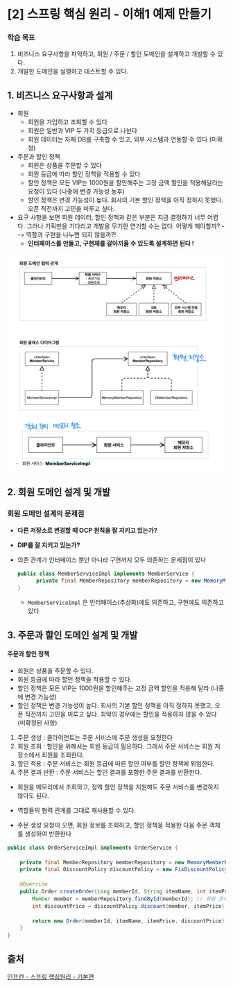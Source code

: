 # [2] 스프링 핵심 원리 - 이해1 예제 만들기

### 학습 목표

1. 비즈니스 요구사항을 파악하고, 회원 / 주문 / 할인 도메인을 설계하고 개발할 수 있다.
2. 개발한 도메인을 실행하고 테스트할 수 있다.



## 1. 비즈니스 요구사항과 설계

- 회원
  - 회원을 가입하고 조회할 수 있다
  - 회원은 일반과 VIP 두 가지 등급으로 나뉜다
  - 회원 데이터는 자체 DB를 구축할 수 있고, 외부 시스템과 연동할 수 있다 (미확정)
- 주문과 할인 정책
  - 회원은 상품을 주문할 수 있다
  - 회원 등급에 따라 할인 정책을 적용할 수 있다
  - 할인 정책은 모든 VIP는 1000원을 할인해주는 고정 금액 할인을 적용해달라는 요청이 있다 (나중에 변경 가능성 농후)
  - 할인 정책은 변경 가능성이 높다. 회사의 기본 할인 정책을 아직 정하지 못했다. 오픈 직전까지 고민을 미루고 싶다.
- 요구 사항을 보면 회원 데이터, 할인 정책과 같은 부분은 지금 결정하기 너무 어렵다. 그러나 기획만을 기다리고 개발을 무기한 연기할 수는 없다. 어떻게 해야할까? --> 역할과 구현을 나누면 되지 않을까?!
  - **인터페이스를 만들고, 구현체를 갈아끼울 수 있도록 설계하면 된다 !**

<img src="image/user_domain.png" alt="회원도메인협력관계" style="zoom:50%;" />

<img src="image/user_class_diagram.png" alt="회원클래스다이어그램" style="zoom:50%;" />

<img src="image/user_diagram.png" alt="회원 객체 다이어그램" style="zoom:50%;" />



## 2. 회원 도메인 설계 및 개발

### 회원 도메인 설계의 문제점

- **다른 저장소로 변경할 때 OCP 원칙을 잘 지키고 있는가?**

- **DIP를 잘 지키고 있는가?**

- 의존 관계가 인터페이스 뿐만 아니라 구현까지 모두 의존하는 문제점이 있다

  ```java
  public class MemberServiceImpl implements MemberService {
  		private final MemberRepository memberRepository = new MemoryMemberRepository();
  }
  ```

  -  `MemberServiceImpl` 은  인터페이스(추상화)에도 의존하고, 구현에도 의존하고 있다.



## 3. 주문과 할인 도메인 설계 및 개발

#### 주문과 할인 정책

- 회원은 상품을 주문할 수 있다.
- 회원 등급에 따라 할인 정책을 적용할 수 있다.
- 할인 정책은 모든 VIP는 1000원을 할인해주는 고정 금액 할인을 적용해 달라 (나중에 변경 가능성)
- 할인 정책은 변경 가능성이 높다. 회사의 기본 할인 정책을 아직 정하지 못했고, 오픈 직전까지 고민을 미루고 싶다. 최악의 경우에는 할인을 적용하지 않을 수 있다 (미확정된 사항)



1. 주문 생성 : 클라이언트는 주문 서비스에 주문 생성을 요청한다
2. 회원 조회 : 할인을 위해서는 회원 등급이 필요하다. 그래서 주문 서비스는 회원 저장소에서 회원을 조회한다.
3. 할인 적용 : 주문 서비스는 회원 등급에 따른 할인 여부를 할인 정책에 위임한다.
4. 주문 결과 반환 : 주문 서비스는 할인 결과를 포함한 주문 결과를 반환한다.

- 회원을 메모리에서 조회하고, 정액 할인 정책을 지원해도 주문 서비스를 변경하지 않아도 된다.
- 역할들의 협력 관계를 그대로 재사용할 수 있다.



- 주문 생성 요청이 오면, 회원 정보를 조회하고, 할인 정책을 적용한 다음 주문 객체를 생성하여 반환한다

 ```java
 public class OrderServiceImpl implements OrderService {
 
     private final MemberRepository memberRepository = new MemoryMemberRepository();
     private final DiscountPolicy discountPolicy = new FixDiscountPolicy();
 
     @Override
     public Order createOrder(Long memberId, String itemName, int itemPrice) {
         Member member = memberRepository.findById(memberId); // 회원 조회
         int discountPrice = discountPolicy.discount(member, itemPrice);
 
         return new Order(memberId, itemName, itemPrice, discountPrice);
     }
 }
 ```



## 출처 

[인프런 - 스프링 핵심원리 - 기본편](https://www.inflearn.com/course/%EC%8A%A4%ED%94%84%EB%A7%81-%ED%95%B5%EC%8B%AC-%EC%9B%90%EB%A6%AC-%EA%B8%B0%EB%B3%B8%ED%8E%B8)
